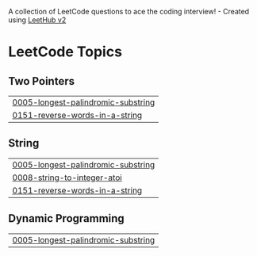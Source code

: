 A collection of LeetCode questions to ace the coding interview! - Created using [LeetHub v2](https://github.com/arunbhardwaj/LeetHub-2.0)
<!---LeetCode Topics Start-->
# LeetCode Topics
## Two Pointers
|  |
| ------- |
| [0005-longest-palindromic-substring](https://github.com/sameer480/String/tree/master/0005-longest-palindromic-substring) |
| [0151-reverse-words-in-a-string](https://github.com/sameer480/String/tree/master/0151-reverse-words-in-a-string) |
## String
|  |
| ------- |
| [0005-longest-palindromic-substring](https://github.com/sameer480/String/tree/master/0005-longest-palindromic-substring) |
| [0008-string-to-integer-atoi](https://github.com/sameer480/String/tree/master/0008-string-to-integer-atoi) |
| [0151-reverse-words-in-a-string](https://github.com/sameer480/String/tree/master/0151-reverse-words-in-a-string) |
## Dynamic Programming
|  |
| ------- |
| [0005-longest-palindromic-substring](https://github.com/sameer480/String/tree/master/0005-longest-palindromic-substring) |
<!---LeetCode Topics End-->